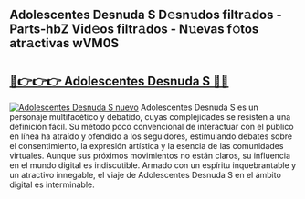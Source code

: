 ## Adolescentes Desnuda S D𝚎sn𝚞dos filtr𝚊dos - Parts-hbZ Vid𝚎os filtr𝚊dos - N𝚞evas f𝚘tos atr𝚊ctivas wVM0S

# <h2><a href="http://mb0e19.tromn.icu/?c=Adolescentes+Desnuda+S">🔗👉👉👉 Adolescentes Desnuda S 🔗🔗</a></h2>

[![Adolescentes Desnuda S nuevo](https://i.imgur.com/pEAQMta.gif)](http://mb0e19.tromn.icu/?c=Adolescentes+Desnuda+S)
Adolescentes Desnuda S es un personaje multifacético y debatido, cuyas complejidades se resisten a una definición fácil.  Su método poco convencional de interactuar con el público en línea ha atraído y ofendido a los seguidores, estimulando debates sobre el consentimiento, la expresión artística y la esencia de las comunidades virtuales. Aunque sus próximos movimientos no están claros, su influencia en el mundo digital es indiscutible. Armado con un espíritu inquebrantable y un atractivo innegable, el viaje de Adolescentes Desnuda S en el ámbito digital es interminable.
